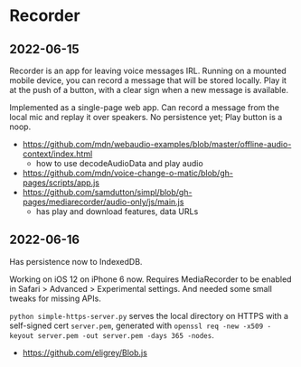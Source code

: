 # Recorder

## 2022-06-15

Recorder is an app for leaving voice messages IRL.
Running on a mounted mobile device, you can record a message that will be stored locally.
Play it at the push of a button, with a clear sign when a new message is available.

Implemented as a single-page web app.
Can record a message from the local mic and replay it over speakers.
No persistence yet; Play button is a noop.


- https://github.com/mdn/webaudio-examples/blob/master/offline-audio-context/index.html
    - how to use decodeAudioData and play audio
- https://github.com/mdn/voice-change-o-matic/blob/gh-pages/scripts/app.js
- https://github.com/samdutton/simpl/blob/gh-pages/mediarecorder/audio-only/js/main.js
    - has play and download features, data URLs

## 2022-06-16

Has persistence now to IndexedDB.

Working on iOS 12 on iPhone 6 now. Requires MediaRecorder to be enabled in Safari > Advanced > Experimental settings.
And needed some small tweaks for missing APIs.

`python simple-https-server.py` serves the local directory on HTTPS with a self-signed cert `server.pem`,
generated with `openssl req -new -x509 -keyout server.pem -out server.pem -days 365 -nodes`.

- https://github.com/eligrey/Blob.js
